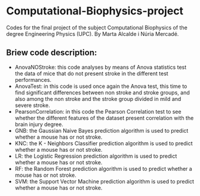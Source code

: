 # Computational-Biophysics-project
Codes for the final project of the subject Computational Biophysics of the degree Engineering Physics (UPC). By Marta Alcalde i Núria Mercadé.

## Briew code description:
- AnovaNOStroke: this code analyses by means of Anova statistics test the data of mice that do not present stroke in the different test performances.
- AnovaTest: in this code is used once again the Anova test, this time to find significant differences between non stroke and stroke groups, and also among the non stroke and the stroke group divided in mild and severe stroke.
- PearsonCorrelation: in this code the Pearson Correlation test to see whether the different features of the dataset present correlation with the brain injury degree.
- GNB: the Gaussian Naive Bayes prediction algorithm is used to predict whether a mouse has or not stroke.
- KNC: the K - Neighbors Classifier prediction algorithm is used to predict whether a mouse has or not stroke.
- LR: the Logistic Regression prediction algorithm is used to predict whether a mouse has or not stroke.
- RF: the Random Forest prediction algorithm is used to predict whether a mouse has or not stroke.
- SVM: the Support Vector Machine prediction algorithm is used to predict whether a mouse has or not stroke.
